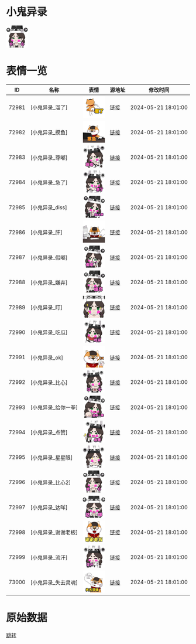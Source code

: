 # 小鬼异录

<img src="./cover.png" height="60" alt="cover" />

# 表情一览

|ID|名称|表情|源地址|修改时间|
|----|----|----|----|----|
|72981|[小鬼异录_溜了]|<img src="./pic/072981_%5B小鬼异录_溜了%5D.png" height="60" alt="溜了"/>|[链接](https://i0.hdslb.com/bfs/garb/9b4fa9b84456e5517d5a673c0a584628379c4c3d.png)|2024-05-21 18:01:00|
|72982|[小鬼异录_摸鱼]|<img src="./pic/072982_%5B小鬼异录_摸鱼%5D.png" height="60" alt="摸鱼"/>|[链接](https://i0.hdslb.com/bfs/garb/d739fdbaa23fc31e13371638699dd8a9c5323ee6.png)|2024-05-21 18:01:00|
|72983|[小鬼异录_尊嘟]|<img src="./pic/072983_%5B小鬼异录_尊嘟%5D.png" height="60" alt="尊嘟"/>|[链接](https://i0.hdslb.com/bfs/garb/4588af8822bc5a17186d7d315c99139d8002da85.png)|2024-05-21 18:01:00|
|72984|[小鬼异录_急了]|<img src="./pic/072984_%5B小鬼异录_急了%5D.png" height="60" alt="急了"/>|[链接](https://i0.hdslb.com/bfs/garb/bacaf611fdb759a5a668b59839de794f3dfd57c1.png)|2024-05-21 18:01:00|
|72985|[小鬼异录_diss]|<img src="./pic/072985_%5B小鬼异录_diss%5D.png" height="60" alt="diss"/>|[链接](https://i0.hdslb.com/bfs/garb/2ce5199b62e4fe544b4fde3ec80124dbbd1b8b79.png)|2024-05-21 18:01:00|
|72986|[小鬼异录_肝]|<img src="./pic/072986_%5B小鬼异录_肝%5D.png" height="60" alt="肝"/>|[链接](https://i0.hdslb.com/bfs/garb/947a945658528545ef5970edf9b03563e18aca74.png)|2024-05-21 18:01:00|
|72987|[小鬼异录_假嘟]|<img src="./pic/072987_%5B小鬼异录_假嘟%5D.png" height="60" alt="假嘟"/>|[链接](https://i0.hdslb.com/bfs/garb/5bd1e0d4fc1f1391a1535263cc25ce709db9e1fe.png)|2024-05-21 18:01:00|
|72988|[小鬼异录_嫌弃]|<img src="./pic/072988_%5B小鬼异录_嫌弃%5D.png" height="60" alt="嫌弃"/>|[链接](https://i0.hdslb.com/bfs/garb/1ef5769a9d8ba67858676920b63b1a4fa7fd311b.png)|2024-05-21 18:01:00|
|72989|[小鬼异录_盯]|<img src="./pic/072989_%5B小鬼异录_盯%5D.png" height="60" alt="盯"/>|[链接](https://i0.hdslb.com/bfs/garb/b78a2e04eb654b1b4632bc956ffbdb30d2cc03b7.png)|2024-05-21 18:01:00|
|72990|[小鬼异录_吃瓜]|<img src="./pic/072990_%5B小鬼异录_吃瓜%5D.png" height="60" alt="吃瓜"/>|[链接](https://i0.hdslb.com/bfs/garb/d9a0a95b7233a39f63896ee43cbb68ca63c1d638.png)|2024-05-21 18:01:00|
|72991|[小鬼异录_ok]|<img src="./pic/072991_%5B小鬼异录_ok%5D.png" height="60" alt="ok"/>|[链接](https://i0.hdslb.com/bfs/garb/046615a438ade420540b5b916fe7f96c7776fabc.png)|2024-05-21 18:01:00|
|72992|[小鬼异录_比心]|<img src="./pic/072992_%5B小鬼异录_比心%5D.png" height="60" alt="比心"/>|[链接](https://i0.hdslb.com/bfs/garb/a25510a030c130b1c919ae68b94819ee7e8c6519.png)|2024-05-21 18:01:00|
|72993|[小鬼异录_给你一拳]|<img src="./pic/072993_%5B小鬼异录_给你一拳%5D.png" height="60" alt="给你一拳"/>|[链接](https://i0.hdslb.com/bfs/garb/93ecf65058aa65bebad52e2a3134e081ec2549b4.png)|2024-05-21 18:01:00|
|72994|[小鬼异录_点赞]|<img src="./pic/072994_%5B小鬼异录_点赞%5D.png" height="60" alt="点赞"/>|[链接](https://i0.hdslb.com/bfs/garb/73f0da624387b8eaba6fa3d421f3da8eb6269d02.png)|2024-05-21 18:01:00|
|72995|[小鬼异录_星星眼]|<img src="./pic/072995_%5B小鬼异录_星星眼%5D.png" height="60" alt="星星眼"/>|[链接](https://i0.hdslb.com/bfs/garb/aa04595ea9b104c32baae81ed43a42957d747eef.png)|2024-05-21 18:01:00|
|72996|[小鬼异录_比心2]|<img src="./pic/072996_%5B小鬼异录_比心2%5D.png" height="60" alt="比心2"/>|[链接](https://i0.hdslb.com/bfs/garb/1dbdfb5af5c27a26f55f90cc898dbec25d194f31.png)|2024-05-21 18:01:00|
|72997|[小鬼异录_达咩]|<img src="./pic/072997_%5B小鬼异录_达咩%5D.png" height="60" alt="达咩"/>|[链接](https://i0.hdslb.com/bfs/garb/cf132ac85d40a89c4afec33626608444a262d384.png)|2024-05-21 18:01:00|
|72998|[小鬼异录_谢谢老板]|<img src="./pic/072998_%5B小鬼异录_谢谢老板%5D.png" height="60" alt="谢谢老板"/>|[链接](https://i0.hdslb.com/bfs/garb/7bf66b5b3939913aa74db17623db329ee76da638.png)|2024-05-21 18:01:00|
|72999|[小鬼异录_流汗]|<img src="./pic/072999_%5B小鬼异录_流汗%5D.png" height="60" alt="流汗"/>|[链接](https://i0.hdslb.com/bfs/garb/eaacba80cef6cdb78a615fb9855ec8bb999478d4.png)|2024-05-21 18:01:00|
|73000|[小鬼异录_失去灵魂]|<img src="./pic/073000_%5B小鬼异录_失去灵魂%5D.png" height="60" alt="失去灵魂"/>|[链接](https://i0.hdslb.com/bfs/garb/97041ecadde17d62a69546cc827ca1445769605b.png)|2024-05-21 18:01:00|

# 原始数据

[跳转](./raw.json)

